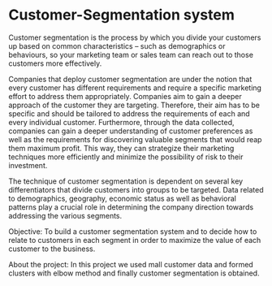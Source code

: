 # Customer-Segmentation system

Customer segmentation is the process by which you divide your customers up based on common characteristics – such as demographics or behaviours, so your marketing team or sales team can reach out to those customers more effectively.

Companies that deploy customer segmentation are under the notion that every customer has different requirements and require a specific marketing effort to address them appropriately. Companies aim to gain a deeper approach of the customer they are targeting. Therefore, their aim has to be specific and should be tailored to address the requirements of each and every individual customer. Furthermore, through the data collected, companies can gain a deeper understanding of customer preferences as well as the requirements for discovering valuable segments that would reap them maximum profit. This way, they can strategize their marketing techniques more efficiently and minimize the possibility of risk to their investment.

The technique of customer segmentation is dependent on several key differentiators that divide customers into groups to be targeted. Data related to demographics, geography, economic status as well as behavioral patterns play a crucial role in determining the company direction towards addressing the various segments.

Objective: To build a customer segmentation system and to decide how to relate to customers in each segment in order to maximize the value of each customer to the business.


About the project:
In this project we used mall customer data and formed clusters with elbow method and finally customer segmentation is obtained.
